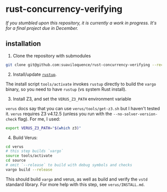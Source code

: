 # rust-concurrency-verifying

*If you stumbled upon this repository, it is currently a work in progress.  It's
for a final project due in December.*

## installation

1. Clone the repository with submodules

  ```sh
  git clone git@github.com:suaviloquence/rust-concurrency-verifying --recurse-submodules
  ```

2. Install/update [`rustup`](https://rustup.rs).

  The install script `tools/activate` invokes `rustup` directly to build the
  `vargo` binary, so you need to have `rustup` (vs system Rust install).

3. Install Z3, and set the `VERUS_Z3_PATH` environment variable

  `verus` docs say that you can use `verus/tools/get-z3.sh` but I haven't tested it.
  `verus` requires Z3 v4.12.5 (unless you run with the `--no-solver-version-check` flag).
  For me, I used:

  ```sh
  export VERUS_Z3_PATH="$(which z3)"
  ```

4. Build Verus:

  ```sh
  cd verus
  # this step builds `vargo`
  source tools/activate
  cd source
  # omit `--release` to build with debug symbols and checks
  vargo build --release
  ```

  This should build `vargo` and verus, as well as build and verify the `vstd`
  standard library.  For more help with this step, see `verus/INSTALL.md`.
